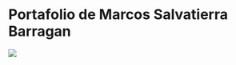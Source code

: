 # Portafolio de Marcos Salvatierra Barragan
<img src="[https://drive.google.com/file/d/15o0V2IdyIbtwqaPqbWan70PkWEi8KplM/view?usp=sharing](https://www.canva.com/design/DAFzrBsxKGo/sa2_kEocvPxJya98onUULQ/edit?utm_content=DAFzrBsxKGo&utm_campaign=designshare&utm_medium=link2&utm_source=sharebutton)https://www.canva.com/design/DAFzrBsxKGo/sa2_kEocvPxJya98onUULQ/edit?utm_content=DAFzrBsxKGo&utm_campaign=designshare&utm_medium=link2&utm_source=sharebutton">


